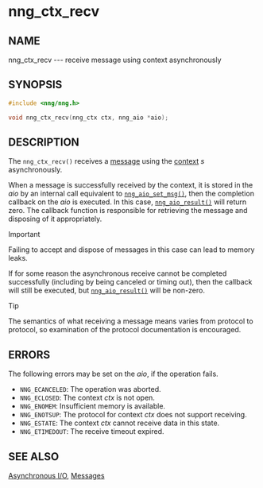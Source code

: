# nng_ctx_recv

## NAME

nng_ctx_recv --- receive message using context asynchronously

## SYNOPSIS

```c
#include <nng/nng.h>

void nng_ctx_recv(nng_ctx ctx, nng_aio *aio);
```

## DESCRIPTION

The `nng_ctx_recv()` receives a [message](../msg/index.md) using the
[context](index.md) _s_ asynchronously.

When a message is successfully received by the context, it is
stored in the _aio_ by an internal call equivalent to
[`nng_aio_set_msg()`](../aio/nng_aio_set_msg.md), then the completion
callback on the _aio_ is executed.
In this case, [`nng_aio_result()`](../aio/nng_aio_result.md) will
return zero.
The callback function is responsible for retrieving the message
and disposing of it appropriately.

> [!IMPORTANT]
> Failing to accept and dispose of messages in this
> case can lead to memory leaks.

If for some reason the asynchronous receive cannot be completed
successfully (including by being canceled or timing out), then
the callback will still be executed,
but [`nng_aio_result()`](../aio/nng_aio_result.md) will be non-zero.

> [!TIP]
> The semantics of what receiving a message means varies from protocol to
> protocol, so examination of the protocol documentation is encouraged.

## ERRORS

The following errors may be set on the _aio_, if the operation fails.

- `NNG_ECANCELED`: The operation was aborted.
- `NNG_ECLOSED`: The context _ctx_ is not open.
- `NNG_ENOMEM`: Insufficient memory is available.
- `NNG_ENOTSUP`: The protocol for context _ctx_ does not support receiving.
- `NNG_ESTATE`: The context _ctx_ cannot receive data in this state.
- `NNG_ETIMEDOUT`: The receive timeout expired.

## SEE ALSO

[Asynchronous I/O](../aio/index.md),
[Messages](../msg/index.md)
